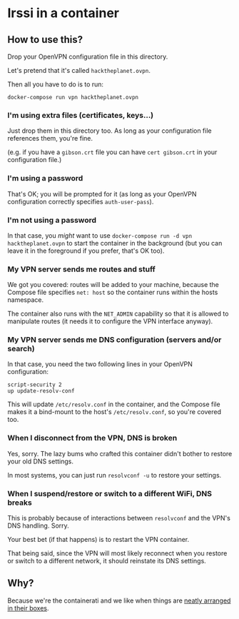 # Irssi in a container

## How to use this?

Drop your OpenVPN configuration file in this directory.

Let's pretend that it's called `hacktheplanet.ovpn`.

Then all you have to do is to run:

```
docker-compose run vpn hacktheplanet.ovpn
```


### I'm using extra files (certificates, keys...)

Just drop them in this directory too. As long as your configuration file references them, you're fine.

(e.g. if you have a `gibson.crt` file you can have `cert gibson.crt` in your configuration file.)


### I'm using a password

That's OK; you will be prompted for it (as long as your OpenVPN configuration correctly specifies `auth-user-pass`).


### I'm not using a password

In that case, you *might* want to use `docker-compose run -d vpn hacktheplanet.ovpn` to start the container in the background (but you can leave it in the foreground if you prefer, that's OK too).


### My VPN server sends me routes and stuff

We got you covered: routes will be added to your machine, because the Compose file specifies `net: host` so the container runs within the hosts namespace.

The container also runs with the `NET_ADMIN` capability so that it is allowed to manipulate routes (it needs it to configure the VPN interface anyway).


### My VPN server sends me DNS configuration (servers and/or search)

In that case, you need the two following lines in your OpenVPN configuration:

```
script-security 2
up update-resolv-conf
```

This will update `/etc/resolv.conf` in the container, and the Compose file makes it a bind-mount to the host's `/etc/resolv.conf`, so you're covered too.


### When I disconnect from the VPN, DNS is broken

Yes, sorry. The lazy bums who crafted this container didn't bother to restore your old DNS settings.

In most systems, you can just run `resolvconf -u` to restore your settings.


### When I suspend/restore or switch to a different WiFi, DNS breaks

This is probably because of interactions between `resolvconf` and the VPN's DNS handling. Sorry.

Your best bet (if that happens) is to restart the VPN container.

That being said, since the VPN will most likely reconnect when you restore or switch to a different network, it should reinstate its DNS settings.


## Why?

Because we're the containerati and we like when things are [neatly arranged in their boxes](https://twitter.com/zooeypeng/status/613053137050439681).

